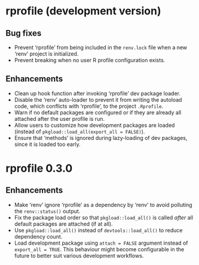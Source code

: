 # rprofile (development version)

## Bug fixes

* Prevent ‘rprofile’ from being included in the `renv.lock` file when a new ‘renv’ project is initialized.
* Prevent breaking when no user R profile configuration exists.


## Enhancements

* Clean up hook function after invoking ‘rprofile’ dev package loader.
* Disable the ‘renv’ auto-loader to prevent it from writing the autoload code, which conflicts with ‘rprofile’, to the project `.Rprofile`.
* Warn if no default packages are configured or if they are already all attached after the user profile is run.
* Allow users to customize how development packages are loaded (instead of `pkgload::load_all(export_all = FALSE)`).
* Ensure that ‘methods’ is ignored during lazy-loading of dev packages, since it is loaded too early.


# rprofile 0.3.0

## Enhancements

* Make ‘renv’ ignore ‘rprofile’ as a dependency by ‘renv’ to avoid polluting the `renv::status()` output.
* Fix the package load order so that `pkgload::load_all()` is called *after* all default packages are attached (if at all).
* Use `pkgload::load_all()` instead of `devtools::load_all()` to reduce dependency count.
* Load development package using `attach = FALSE` argument instead of `export_all = TRUE`. This behaviour might become configurable in the future to better suit various development workflows.
